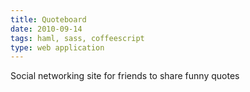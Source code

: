 ```yaml
---
title: Quoteboard
date: 2010-09-14
tags: haml, sass, coffeescript
type: web application
---
```


Social networking site for friends to share funny quotes
